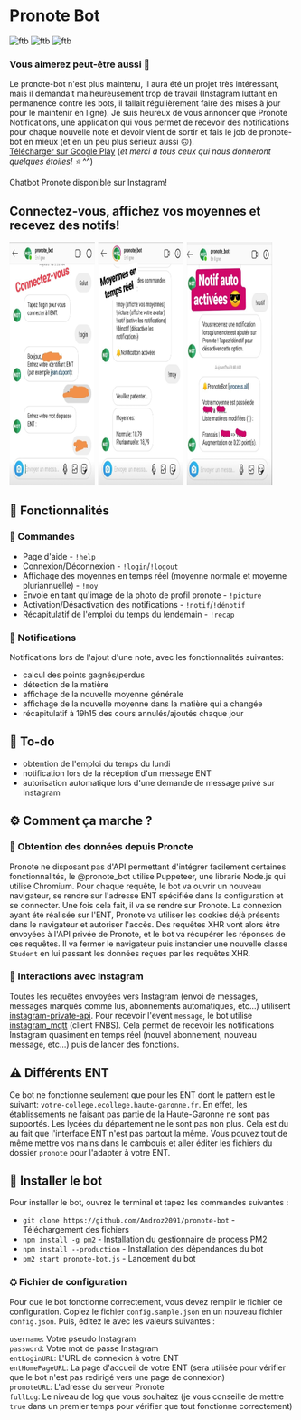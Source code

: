 # Pronote Bot

![ftb](https://forthebadge.com/images/badges/built-by-developers.svg)
![ftb](https://forthebadge.com/images/badges/made-with-javascript.svg)
![ftb](https://forthebadge.com/images/badges/built-with-love.svg)

### Vous aimerez peut-être aussi 🦄

Le pronote-bot n'est plus maintenu, il aura été un projet très intéressant, mais il demandait malheureusement trop de travail (Instagram luttant en permanence contre les bots, il fallait régulièrement faire des mises à jour pour le maintenir en ligne). Je suis heureux de vous annoncer que Pronote Notifications, une application qui vous permet de recevoir des notifications pour chaque nouvelle note et devoir vient de sortir et fais le job de pronote-bot en mieux (et en un peu plus sérieux aussi 🙃).  
[Télécharger sur Google Play](https://play.google.com/store/apps/details?id=com.androz2091.pronote_notifications&gl=FR) (*et merci à tous ceux qui nous donneront quelques étoiles! ⭐* ^^)

Chatbot Pronote disponible sur Instagram!

## Connectez-vous, affichez vos moyennes et recevez des notifs!
<img src="./screenshots/login.jpg" style="margin-right: 2px;width: 30%;" height="430"></img>
<img src="./screenshots/moyennes.jpg" style="margin-right: 2px;width: 30%;" height="430"></img>
<img src="./screenshots/notifications.jpg" style="width: 30%;" height="430"></img>

## 💪 Fonctionnalités

### 💬 Commandes
* Page d'aide - `!help`
* Connexion/Déconnexion - `!login`/`!logout`
* Affichage des moyennes en temps réel (moyenne normale et moyenne pluriannuelle) - `!moy`
* Envoie en tant qu'image de la photo de profil pronote - `!picture`
* Activation/Désactivation des notifications - `!notif`/`!dénotif`
* Récapitulatif de l'emploi du temps du lendemain - `!recap`

### 🔔 Notifications
Notifications lors de l'ajout d'une note, avec les fonctionnalités suivantes:
* calcul des points gagnés/perdus
* détection de la matière
* affichage de la nouvelle moyenne générale
* affichage de la nouvelle moyenne dans la matière qui a changée
* récapitulatif à 19h15 des cours annulés/ajoutés chaque jour

## 📅 To-do

* obtention de l'emploi du temps du lundi
* notification lors de la réception d'un message ENT
* autorisation automatique lors d'une demande de message privé sur Instagram

## ⚙️ Comment ça marche ?

### 🎒 Obtention des données depuis Pronote

Pronote ne disposant pas d'API permettant d'intégrer facilement certaines fonctionnalités, le @pronote_bot utilise Puppeteer, une librarie Node.js qui utilise Chromium. Pour chaque requête, le bot va ouvrir un nouveau navigateur, se rendre sur l'adresse ENT spécifiée dans la configuration et se connecter. Une fois cela fait, il va se rendre sur Pronote. La connexion ayant été réalisée sur l'ENT, Pronote va utiliser les cookies déjà présents dans le navigateur et autoriser l'accès. Des requêtes XHR vont alors être envoyées à l'API privée de Pronote, et le bot va récupérer les réponses de ces requêtes. Il va fermer le navigateur puis instancier une nouvelle classe `Student` en lui passant les données reçues par les requêtes XHR.

### 💬 Interactions avec Instagram

Toutes les requêtes envoyées vers Instagram (envoi de messages, messages marqués comme lus, abonnements automatiques, etc...) utilisent [instagram-private-api](https://github.com/dilame/instagram-private-api). Pour recevoir l'event `message`, le bot utilise [instagram_mqtt](https://github.com/Nerixyz/instagram_mqtt) (client FNBS). Cela permet de recevoir les notifications Instagram quasiment en temps réel (nouvel abonnement, nouveau message, etc...) puis de lancer des fonctions.

## ⚠️ Différents ENT

Ce bot ne fonctionne seulement que pour les ENT dont le pattern est le suivant: `votre-college.ecollege.haute-garonne.fr`. En effet, les établissements ne faisant pas partie de la Haute-Garonne ne sont pas supportés. Les lycées du département ne le sont pas non plus. Cela est du au fait que l'interface ENT n'est pas partout la même. Vous pouvez tout de même mettre vos mains dans le cambouis et aller éditer les fichiers du dossier `pronote` pour l'adapter à votre ENT.

## 📁 Installer le bot

Pour installer le bot, ouvrez le terminal et tapez les commandes suivantes :

* `git clone https://github.com/Androz2091/pronote-bot` - Téléchargement des fichiers
* `npm install -g pm2` - Installation du gestionnaire de process PM2
* `npm install --production` - Installation des dépendances du bot
* `pm2 start pronote-bot.js` - Lancement du bot

### ⛭ Fichier de configuration

Pour que le bot fonctionne correctement, vous devez remplir le fichier de configuration. Copiez le fichier `config.sample.json` en un nouveau fichier `config.json`. Puis, éditez le avec les valeurs suivantes :

`username`: Votre pseudo Instagram  
`password`: Votre mot de passe Instagram  
`entLoginURL`: L'URL de connexion à votre ENT  
`entHomePageURL`: La page d'accueil de votre ENT (sera utilisée pour vérifier que le bot n'est pas redirigé vers une page de connexion)  
`pronoteURL`: L'adresse du serveur Pronote  
`fullLog`: Le niveau de log que vous souhaitez (je vous conseille de mettre `true` dans un premier temps pour vérifier que tout fonctionne correctement)  
